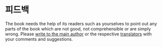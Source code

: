 # 피드백

The book needs the help of its readers such as yourselves to point out any parts of the book which are not good, not comprehensible or are simply wrong. Please [write to the main author](https://github.com/Byte-of-Python-Korean-Translation/byte_of_python/tree/74522a9e20c9843523ffa3ef531c7750b5fc6e0f/%7B%7B%20book.contactUrl%20%7D%7D) or the respective [translators](translations.md#translations) with your comments and suggestions.


